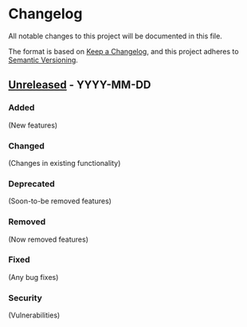 # Changelog

All notable changes to this project will be documented in this file.

The format is based on [Keep a Changelog](https://keepachangelog.com/en/1.0.0/),
and this project adheres to [Semantic Versioning](https://semver.org/spec/v2.0.0.html).

## [Unreleased] - YYYY-MM-DD

### Added

(New features)

### Changed

(Changes in existing functionality)

### Deprecated

(Soon-to-be removed features)

### Removed

(Now removed features)

### Fixed

(Any bug fixes)

### Security

(Vulnerabilities)

[Unreleased]: https://github.com/duesee/imap-flow/compare/0a89b5e180ad7dfd3d67d1184370fa1028ea92b4...HEAD
